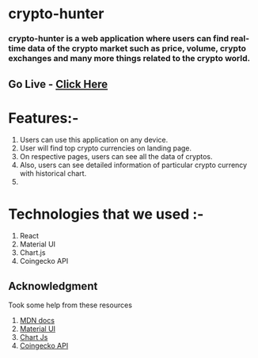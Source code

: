 # crypto-hunter

### crypto-hunter is a web application where users can find real-time data of the crypto market such as price, volume, crypto exchanges and many more things related to the crypto world.

## Go Live - [Click Here](https://crypto-hunter-zeta.vercel.app/)

# Features:-
1. Users can use this application on any device.
2. User will find top crypto currencies on landing page.
3. On respective pages, users can see all the data of cryptos.
4. Also, users can see detailed information of particular crypto currency with historical chart.
5. 
# Technologies that we used :-
1. React
3. Material UI
4. Chart.js
5. Coingecko API
   

## Acknowledgment
Took some help from these resources 
1) [MDN docs](https://developer.mozilla.org/en-US/)
2) [Material UI](https://mui.com/)
3) [Chart Js](https://www.chartjs.org/)
4) [Coingecko API](https://rapidapi.com/hub)
